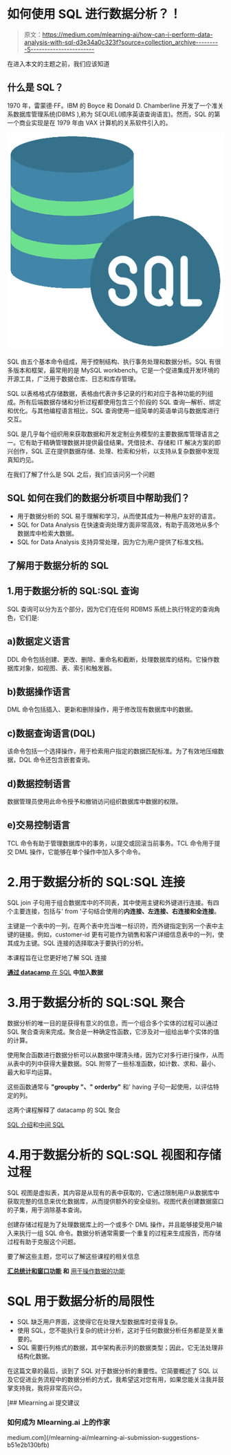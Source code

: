 # 如何使用 SQL 进行数据分析？！

> 原文：<https://medium.com/mlearning-ai/how-can-i-perform-data-analysis-with-sql-d3e34a0c323f?source=collection_archive---------5----------------------->

在进入本文的主题之前，我们应该知道

## 什么是 SQL？

1970 年，雷蒙德·FF。IBM 的 Boyce 和 Donald D. Chamberline 开发了一个准关系数据库管理系统(DBMS ),称为 SEQUEL(顺序英语查询语言)。然而，SQL 的第一个商业实现是在 1979 年由 VAX 计算机的关系软件引入的。

![](img/24101651ad71c48e9f5e7277d0af14f9.png)

SQL 由五个基本命令组成，用于控制结构、执行事务处理和数据分析。SQL 有很多版本和框架，最常用的是 MySQL workbench。它是一个促进集成开发环境的开源工具，广泛用于数据仓库、日志和库存管理。

SQL 以表格格式存储数据，表格由代表许多记录的行和对应于各种功能的列组成。所有后端数据存储和分析过程都使用包含三个阶段的 SQL 查询—解析、绑定和优化。与其他编程语言相比，SQL 查询使用一组简单的英语单词与数据库进行交互。

SQL 是几乎每个组织用来获取数据和开发定制业务模型的主要数据库管理语言之一。它有助于精确管理数据并提供最佳结果。凭借技术、存储和 IT 解决方案的即兴创作，SQL 正在提供数据存储、处理、检索和分析，以支持从复杂数据中发现真知灼见。

在我们了解了什么是 SQL 之后，我们应该问另一个问题

## SQL 如何在我们的数据分析项目中帮助我们？

*   用于数据分析的 SQL 易于理解和学习，从而使其成为一种用户友好的语言。
*   SQL for Data Analysis 在快速查询处理方面非常高效，有助于高效地从多个数据库中检索大数据。
*   SQL for Data Analysis 支持异常处理，因为它为用户提供了标准文档。

## 了解用于数据分析的 SQL

## 1.用于数据分析的 SQL:SQL 查询

SQL 查询可以分为五个部分，因为它们在任何 RDBMS 系统上执行特定的查询角色，它们是:

## a)数据定义语言

DDL 命令包括创建、更改、删除、重命名和截断，处理数据库的结构。它操作数据库对象，如视图、表、索引和触发器。

## b)数据操作语言

DML 命令包括插入、更新和删除操作，用于修改现有数据库中的数据。

## c)数据查询语言(DQL)

该命令包括一个选择操作，用于检索用户指定的数据匹配标准。为了有效地压缩数据，DQL 命令还包含嵌套查询。

## d)数据控制语言

数据管理员使用此命令授予和撤销访问组织数据库中数据的权限。

## e)交易控制语言

TCL 命令有助于管理数据库中的事务，以提交或回滚当前事务。TCL 命令用于提交 DML 操作，它能够在单个操作中加入多个命令。

# 2.用于数据分析的 SQL:SQL 连接

SQL join 子句用于组合数据库中的不同表，其中使用主键和外键进行连接。有四个主要连接，包括与' from '子句结合使用的**内连接、左连接、右连接和全连接**。

主键是一个表中的一列，在两个表中充当唯一标识符，而外键指定到另一个表中主键的链接。例如，customer-id 更有可能作为销售和客户详细信息表中的一列，使其成为主键。SQL 连接的选择取决于要执行的分析。

本课程旨在让您更好地了解 SQL 连接

[**通过 datacamp** 在 SQL](https://app.datacamp.com/learn/courses/joining-data-in-sql) **中加入数据**

# 3.用于数据分析的 SQL:SQL 聚合

数据分析的唯一目的是获得有意义的信息，而一个组合多个实体的过程可以通过 SQL 聚合查询来完成。聚合是一种确定性函数，它涉及对一组给出单个实体的值的计算。

使用聚合函数进行数据分析可以从数据中理清头绪，因为它对多行进行操作，从而从表中的列中获得大量数据。SQL 附带了一些标准函数，如计数、求和、最小、最大和平均运算。

这些函数通常与 **"groupby "、" orderby"** 和' having 子句一起使用，以评估特定的列。

这两个课程解释了 datacamp 的 SQL 聚合

[SQL 介绍](https://app.datacamp.com/learn/courses/introduction-to-sql)和[中间 SQL](https://app.datacamp.com/learn/courses/intermediate-sql)

# 4.用于数据分析的 SQL:SQL 视图和存储过程

SQL 视图是虚拟表，其内容是从现有的表中获取的，它通过限制用户从数据库中获取完整的信息来优化数据库，从而提供额外的安全级别。视图代表创建数据窗口的子集，用于消除基本查询。

创建存储过程是为了处理数据库上的一个或多个 DML 操作，并且能够接受用户输入来执行一组 SQL 命令。数据分析通常需要一个重复的过程来生成报告，而存储过程有助于克服这个问题。

要了解这些主题，您可以了解这些课程的相关信息

[**汇总统计和窗口功能**](https://app.datacamp.com/learn/courses/postgresql-summary-stats-and-window-functions) **和** [用于操作数据的功能](https://app.datacamp.com/learn/courses/functions-for-manipulating-data-in-postgresql)

# SQL 用于数据分析的局限性

*   SQL 缺乏用户界面，这使得它在处理大型数据库时变得复杂。
*   使用 SQL，您不能执行复杂的统计分析，这对于任何数据分析任务都是至关重要的。
*   SQL 需要行列格式的数据，其中架构表示列的数据类型；因此，它无法处理非结构化数据。

在这篇文章的最后，谈到了 SQL 对于数据分析的重要性。它简要概述了 SQL 以及它促进业务流程中的数据分析的方式，我希望这对您有用，如果您能关注我并鼓掌支持我，我将非常高兴😊。

[](/mlearning-ai/mlearning-ai-submission-suggestions-b51e2b130bfb) [## Mlearning.ai 提交建议

### 如何成为 Mlearning.ai 上的作家

medium.com](/mlearning-ai/mlearning-ai-submission-suggestions-b51e2b130bfb)